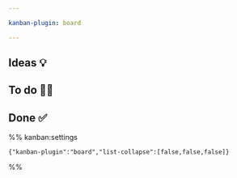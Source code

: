 ```yaml
---

kanban-plugin: board

---
```


## Ideas 💡



## To do  🧑‍🏭



## Done ✅





%% kanban:settings
```
{"kanban-plugin":"board","list-collapse":[false,false,false]}
```
%%